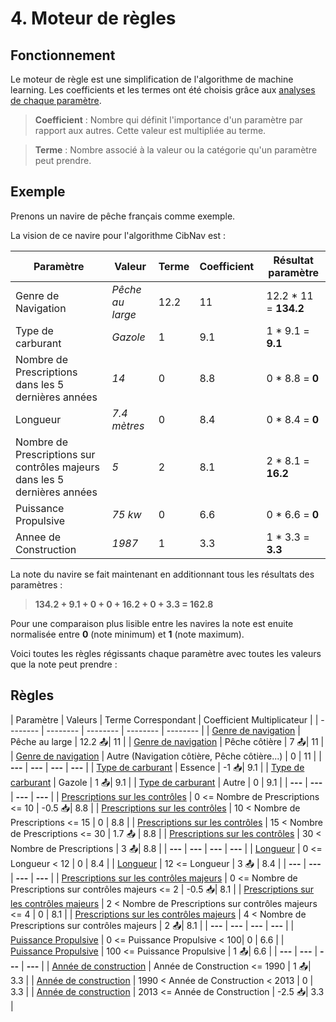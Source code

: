 # 4. Moteur de règles

## Fonctionnement
Le moteur de règle est une simplification de l'algorithme de machine learning. Les coefficients et les termes ont été choisis grâce aux [analyses de chaque paramètre](./analyse_securite.md#).

> **Coefficient** : Nombre qui définit l'importance d'un paramètre par rapport aux autres. Cette valeur est multipliée au terme.


> **Terme** : Nombre associé à la valeur ou la catégorie qu'un paramètre peut prendre. 


## Exemple
Prenons un navire de pêche français comme exemple. 

La vision de ce navire pour l'algorithme CibNav est :

|Paramètre| Valeur| Terme| Coefficient | Résultat paramètre |
| -------- | -------- | -------- | -------- | -------- |
| Genre de Navigation | *Pêche au large* | 12.2 | 11 | 12.2 * 11 = **134.2**|
| Type de carburant | *Gazole* | 1 | 9.1 | 1 * 9.1 = **9.1** |
| Nombre de Prescriptions dans les 5 dernières années | *14* | 0 | 8.8 | 0 * 8.8 = **0** |
| Longueur | *7.4 mètres* | 0 | 8.4 | 0 * 8.4 = **0** |
| Nombre de Prescriptions sur contrôles majeurs dans les 5 dernières années | *5* | 2 |8.1 | 2 * 8.1 = **16.2**|
| Puissance Propulsive | *75 kw* | 0 | 6.6 | 0 * 6.6 = **0** | 
| Annee de Construction | *1987* | 1 | 3.3 | 1 * 3.3 = **3.3** |

La note du navire se fait maintenant en additionnant tous les résultats des paramètres : 

> **134.2 + 9.1 + 0 + 0 + 16.2 + 0 + 3.3 = 162.8**

Pour une comparaison plus lisible entre les navires la note est enuite normalisée entre **0** (note minimum) et **1** (note maximum).

Voici toutes les règles régissants chaque paramètre avec toutes les valeurs que la note peut prendre :

## Règles 

| Paramètre |	Valeurs  |  Terme Correspondant | Coefficient Multiplicateur |
| -------- | -------- | -------- | -------- | -------- | 
| [Genre de navigation](./analyse_securite.md#genre-de-navigation) |  Pêche au large | 12.2 :outbox_tray:| 11 |
| [Genre de navigation](./analyse_securite.md#genre-de-navigation) |  Pêche côtière | 7 :outbox_tray:| 11 | 
| [Genre de navigation](./analyse_securite.md#genre-de-navigation) |  Autre (Navigation côtière, Pêche côtière...) | 0 | 11 |
| **---** |  **---** | **---** | **---** |
| [Type de carburant](./analyse_securite.md#type-de-carburant) |  Essence | -1 :inbox_tray:| 9.1 |
| [Type de carburant](./analyse_securite.md#type-de-carburant) |  Gazole | 1 :outbox_tray:| 9.1 |
| [Type de carburant](./analyse_securite.md#type-de-carburant) |  Autre | 0 | 9.1 |
| **---** |  **---** | **---** | **---** |
| [Prescriptions sur les contrôles](./analyse_securite.md#prescriptions-sur-tous-les-controles) | 0 <= Nombre de Prescriptions <= 10 | -0.5 :inbox_tray:| 8.8 |
| [Prescriptions sur les contrôles](./analyse_securite.md#prescriptions-sur-tous-les-controles) | 10 < Nombre de Prescriptions <= 15 | 0 | 8.8 |
| [Prescriptions sur les contrôles](./analyse_securite.md#prescriptions-sur-tous-les-controles) | 15 < Nombre de Prescriptions <= 30 | 1.7 :outbox_tray: | 8.8 |
| [Prescriptions sur les contrôles](./analyse_securite.md#prescriptions-sur-tous-les-controles) | 30 < Nombre de Prescriptions | 3 :outbox_tray:| 8.8 |
| **---** |  **---** | **---** | **---** |
| [Longueur](./analyse_securite.md#longueur) |   0 <= Longueur < 12 | 0 | 8.4 |
| [Longueur](./analyse_securite.md#longueur) |   12 <= Longueur | 3 :outbox_tray: | 8.4 |
| **---** |  **---** | **---** | **---** |
| [Prescriptions sur les contrôles majeurs](./analyse_securite.md#prescriptions-sur-les-controles-majeurs) |   0 <= Nombre de Prescriptions sur contrôles majeurs <= 2 | -0.5 :inbox_tray:| 8.1 |
| [Prescriptions sur les contrôles majeurs](./analyse_securite.md#prescriptions-sur-les-controles-majeurs) |   2 < Nombre de Prescriptions sur contrôles majeurs <= 4 | 0 | 8.1 |
| [Prescriptions sur les contrôles majeurs](./analyse_securite.md#prescriptions-sur-les-controles-majeurs) |  4 < Nombre de Prescriptions sur contrôles majeurs | 2 :outbox_tray:| 8.1 | 
| **---** |  **---** | **---** | **---** |
| [Puissance Propulsive](./analyse_securite.md#puissance-propulsive) |   0 <= Puissance Propulsive < 100| 0 | 6.6 |
| [Puissance Propulsive](./analyse_securite.md#puissance-propulsive) |   100 <= Puissance Propulsive | 1 :outbox_tray:| 6.6 |
| **---** |  **---** | **---** | **---** |
| [Année de construction](./analyse_securite.md#annee-de-construction) |   Année de Construction <= 1990  | 1 :outbox_tray:| 3.3 |
| [Année de construction](./analyse_securite.md#annee-de-construction) |   1990 < Année de Construction < 2013 | 0 | 3.3 |
| [Année de construction](./analyse_securite.md#annee-de-construction) |   2013 <= Année de Construction  | -2.5 :inbox_tray:| 3.3 |

